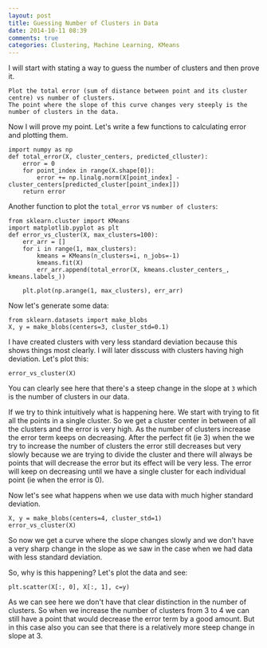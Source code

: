 ```yaml
---
layout: post
title: Guessing Number of Clusters in Data
date: 2014-10-11 08:39
comments: true
categories: Clustering, Machine Learning, KMeans 
---
```

I will start with stating a way to guess the number of clusters and then prove it.

```
Plot the total error (sum of distance between point and its cluster centre) vs number of clusters.
The point where the slope of this curve changes very steeply is the number of clusters in the data.
```

Now I will prove my point. Let's write a few functions to calculating error and plotting them.

```python3
import numpy as np
def total_error(X, cluster_centers, predicted_clluster):
    error = 0
    for point_index in range(X.shape[0]):
        error += np.linalg.norm(X[point_index] - cluster_centers[predicted_cluster[point_index]])
    return error
```
Another function to plot the `total_error` vs `number of clusters`:
```python3
from sklearn.cluster import KMeans
import matplotlib.pyplot as plt
def error_vs_cluster(X, max_clusters=100):
    err_arr = []
    for i in range(1, max_clusters):
        kmeans = KMeans(n_clusters=i, n_jobs=-1)
        kmeans.fit(X)
        err_arr.append(total_error(X, kmeans.cluster_centers_, kmeans.labels_))
    
    plt.plot(np.arange(1, max_clusters), err_arr)
```
Now let's generate some data:
```python3
from sklearn.datasets import make_blobs
X, y = make_blobs(centers=3, cluster_std=0.1)
```
I have created clusters with very less standard deviation because this shows things most clearly.
I will later disscuss with clusters having high deviation.
Let's plot this:
```python3
error_vs_cluster(X)
```
You can clearly see here that there's a steep change in the slope at `3` which is the number of clusters
 in our data.

If we try to think intuitively what is happening here. We start with trying to fit all the points in a single cluster. So we get a cluster center in between of all the clusters and the error is very high. As the number of clusters increase the error term keeps on decreasing.
After the perfect fit (ie 3) when the we try to increase the number of clusters the error still decreases but very slowly because we are trying to divide the cluster and there will always be points that will decrease the error but its effect will be very less. The error will keep on decreasing until we have a single cluster for each individual point (ie when the error is 0).

Now let's see what happens when we use data with much higher standard deviation.

```python3
X, y = make_blobs(centers=4, cluster_std=1)
error_vs_cluster(X)
```
So now we get a curve where the slope changes slowly and we don't have a very sharp change in the slope
as we saw in the case when we had data with less standard deviation.

So, why is this happening?
Let's plot the data and see:
```python3
plt.scatter(X[:, 0], X[:, 1], c=y)
```
As we can see here we don't have that clear distinction in the number of clusters. So when we increase the number of clusters from 3 to 4 we can still have a point that would decrease the error term by a 
good amount.
But in this case also you can see that there is a relatively more steep change in slope at 3.


